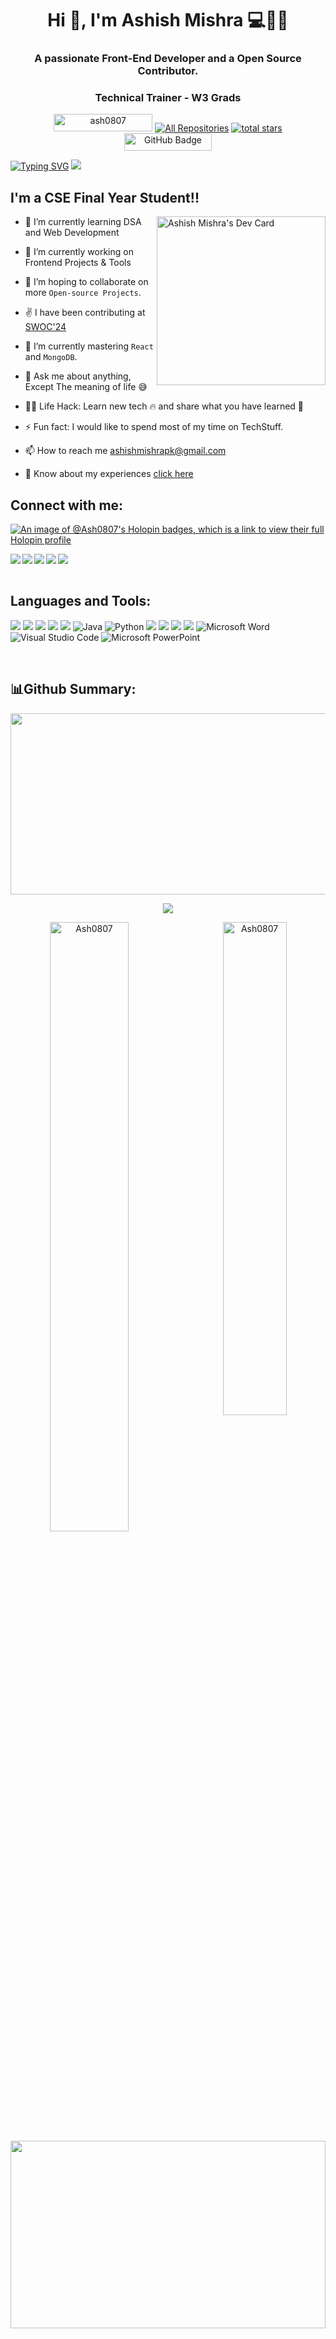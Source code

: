  <h1 align="center">Hi 👋, I'm Ashish Mishra  💻👨‍💻</h1>
<h3 align="center">A passionate Front-End Developer and a Open Source Contributor.</h3>
<h3 align="center">Technical Trainer - W3 Grads</h3>



<p align="center"> 
  <img src="https://komarev.com/ghpvc/?username=ash0807&label=Profile%20views&color=0e75b6&style=flat" width="158" height="28" alt="ash0807"/>
 <a href="https://github.com/Ash0807?tab=repositories"><img alt="All Repositories" title="All Repositories" src="https://custom-icon-badges.herokuapp.com/badge/-All%20Repos-2962FF?style=for-the-badge&logoColor=white&logo=repo"/></a>  
  
  
  <a href="https://github.com/Ash0807?tab=repositories&sort=stargazers">
    <img alt="total stars" title="Total stars on GitHub" src="https://custom-icon-badges.herokuapp.com/badge/dynamic/json?logo=star&color=55960c&labelColor=488207&label=Stars&style=for-the-badge&query=%24.stars&url=https://api.github-star-counter.workers.dev/user/Ash0807"/></a>

  
  <img src="https://img.shields.io/github/followers/Ash0807?label=Followers&style=social" width="140" height="28" alt="GitHub Badge"> 
</p>



[![Typing SVG](https://readme-typing-svg.herokuapp.com?font=comfortaa&bg_color=0D1117&size=31&width=1150&lines=Hi,+I'm+Ashish+Mishra+and+Welcome+to+my+GitHub+Profile!..+🙏✌;Nice+to+meet+you...👍✌😎)](https://github.com/ash0807)
![](https://github.com/halfrost/halfrost/blob/master/icons/header_1.png)


## I'm a CSE Final Year Student!!
<a href="https://app.daily.dev/legendinwarrior"><img src="https://api.daily.dev/devcards/v2/kTYvopmtUkQexdmvP8c3j.png?type=default&r=utx"  width="270" align="right" alt="Ashish Mishra's Dev Card"/></a>
- 🌱 I’m currently learning DSA and Web Development
  
- 🔭 I’m currently working on Frontend Projects & Tools

- 👯 I’m hoping to collaborate on more `Open-source Projects`.

- ✌️ I have been contributing at [SWOC'24](https://hack2skill.com/dashboard/)

- 🌱 I’m currently mastering `React` and `MongoDB`.

- 💬 Ask me about anything, Except The meaning of life :sweat_smile:

- 👨‍💻 Life Hack: Learn new tech :fire: and share what you have learned :tada:

- ⚡ Fun fact: I would like to spend most of my time on TechStuff.
  
- 📫 How to reach me ashishmishrapk@gmail.com
  
- 📑 Know about my experiences [click here](https://drive.google.com/file/d/1aTYeZkCpzHRTFYIK2gXk7pVhyQtoWuOu/view?usp=sharing) <br>


## Connect with me:

<a> [![An image of @Ash0807's Holopin badges, which is a link to view their full Holopin profile](https://holopin.me/Ash0807)](https://holopin.io/@Ash00807)</a>

<a href="https://www.linkedin.com/in/ashish-mishra-legend/">
  <img align="left"  src="https://img.shields.io/badge/LinkedIn-0077B5?style=for-the-badge&logo=linkedin&logoColor=white" />
  </a>
  
<a href="mailto :ashishmishrapk@gmail.com">
    <img align="left" src="https://img.shields.io/badge/Gmail-D14836?style=for-the-badge&logo=gmail&logoColor=white" />
  </a>
  
  <a href="https://www.codechef.com/users/ashish_826">
 <img align="left" src="https://img.shields.io/badge/Codechef-%23B92B27.svg?&style=for-the-badge&logo=Codechef&logoColor=white" />
 </a>

 <a href="https://www.codingninjas.com/studio/profile/AshWarrior0801">
 <img align="left" src="https://img.shields.io/badge/Coding%20Ninjas-DD6620.svg?style=for-the-badge&logo=Coding-Ninjas&logoColor=white" />
 </a>
 
<a href="https://auth.geeksforgeeks.org/user/legendinfamous111">
 <img align="left" src="https://img.shields.io/badge/GeeksforGeeks-gray?style=for-the-badge&logo=geeksforgeeks&logoColor=35914c" />
 </a>
<br>
<br>
 

## Languages and Tools:

![](https://img.shields.io/badge/HTML5-E34F26?style=for-the-badge&logo=html5&logoColor=white)
![](https://img.shields.io/badge/CSS3-1572B6?style=for-the-badge&logo=css3&logoColor=white)
![](https://img.shields.io/badge/JavaScript-F7DF1E?style=for-the-badge&logo=javascript&logoColor=black)
![](https://img.shields.io/badge/C-00599C?style=for-the-badge&logo=c&logoColor=white)
![](https://img.shields.io/badge/C%2B%2B-00599C?style=for-the-badge&logo=c%2B%2B&logoColor=white)
![Java](https://img.shields.io/badge/java-%23ED8B00.svg?style=for-the-badge&logo=openjdk&logoColor=white)
![Python](https://img.shields.io/badge/python-3670A0?style=for-the-badge&logo=python&logoColor=ffdd54)
![](https://img.shields.io/badge/GitHub-100000?style=for-the-badge&logo=github&logoColor=white)
![](https://img.shields.io/badge/Git-F05032?style=for-the-badge&logo=git&logoColor=white)
![](https://img.shields.io/badge/Canva-%2320C4CB.svg?&style=for-the-badge&logo=Canva&logoColor=white)
![](https://img.shields.io/badge/MySQL-005C84?style=for-the-badge&logo=mysql&logoColor=white)
![Microsoft Word](https://img.shields.io/badge/Microsoft_Word-2B579A?style=for-the-badge&logo=microsoft-word&logoColor=white)
![Visual Studio Code](https://img.shields.io/badge/Visual%20Studio%20Code-0078d7.svg?style=for-the-badge&logo=visual-studio-code&logoColor=white)
![Microsoft PowerPoint](https://img.shields.io/badge/Microsoft_PowerPoint-B7472A?style=for-the-badge&logo=microsoft-powerpoint&logoColor=white)

<br>

## 📊Github Summary: 

<p><a href="https://quine.sh?utm_source=widgets&utm_campaign=Ash0807"><img align="center" height="290" width="150%" src="https://stats.quine.sh/Ash0807/github?theme=dark"/></a>

<div id="github_stats" align="center">
 
![](https://github-readme-streak-stats.herokuapp.com/?user=Ash0807&theme=highcontrast&hide_border=false)<br/>

<a href="#Ash0807-title">
<img width="50%" src="https://github-readme-stats.vercel.app/api?username=Ash0807&show_icons=true&title_color=18d26e&icon_color=18d26e&text_color=ffffff&bg_color=040404&border_color=18d26e" alt="Ash0807" align="left" />
</a>

<a href="#Ash0807-title">
<img width="45%" src="https://github-readme-stats.vercel.app/api/top-langs/?username=Ash0807&title_color=18d26e&text_color=ffffff&bg_color=040404&langs_count=8&layout=compact&border_color=18d26e" alt="Ash0807" align="right" />
</a>

</div>
<p align = "center">
  <img width = "100%" height ="300" src="https://github-profile-summary-cards.vercel.app/api/cards/profile-details?username=Ash0807&theme=radical" /></a>
</p>





